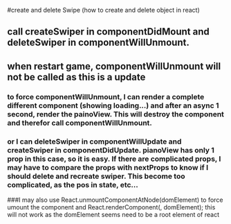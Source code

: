 #create and delete Swipe (how to create and delete object in react)
## call createSwiper in componentDidMount and deleteSwiper in componentWillUnmount.
## when restart game, componentWillUnmount will not be called as this is a update
### to force componentWillUnmount, I can render a complete different component (showing loading...) and after an async 1 second, render the painoView. This will destroy the component and therefor call componentWillUnmount.
### or I can deleteSwiper in componentWillUpdate and createSwiper in componentDidUpdate. pianoView has only 1 prop in this case, so it is easy. If there are complicated props, I may have to compare the props with nextProps to know if I should delete and recreate swiper. This become too complicated, as the pos in state, etc...
###I may also use React.unmountComponentAtNode(domElement) to force umount the component and React.renderComponent(<Component />, domElement); this will not work as the domElement seems need to be a root element of react
